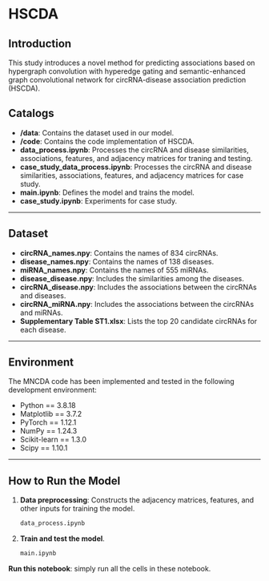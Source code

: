 # HSCDA

## Introduction  
This study introduces a novel method for predicting associations based on hypergraph convolution with hyperedge gating and semantic-enhanced graph convolutional network for circRNA-disease association prediction (HSCDA). 

## Catalogs  
- **/data**: Contains the dataset used in our model.
- **/code**: Contains the code implementation of HSCDA.
- **data_process.ipynb**: Processes the circRNA and disease similarities, associations, features, and adjacency matrices for traning and testing.
- **case_study_data_process.ipynb**: Processes the circRNA and disease similarities, associations, features, and adjacency matrices for case study.
- **main.ipynb**: Defines the model and trains the model.
- **case_study.ipynb**: Experiments for case study.

---
## Dataset  
- **circRNA_names.npy**: Contains the names of 834 circRNAs.  
- **disease_names.npy**: Contains the names of 138 diseases.  
- **miRNA_names.npy**: Contains the names of 555 miRNAs.  
- **disease_disease.npy**: Includes the similarities among the diseases.
- **circRNA_disease.npy**: Includes the associations between the circRNAs and diseases.
- **circRNA_miRNA.npy**: Includes the associations between the circRNAs and miRNAs.
- **Supplementary Table ST1.xlsx**: Lists the top 20 candidate circRNAs for each disease.


---
## Environment  
The MNCDA code has been implemented and tested in the following development environment: 

- Python == 3.8.18
- Matplotlib == 3.7.2
- PyTorch == 1.12.1
- NumPy == 1.24.3
- Scikit-learn == 1.3.0
- Scipy == 1.10.1
  
---
## How to Run the Model  
1. **Data preprocessing**: Constructs the adjacency matrices, features, and other inputs for training the model.  
    
    ```bash
    data_process.ipynb
    ```
    
2. **Train and test the model**.  
    
    ```bash
    main.ipynb
    ```

**Run this notebook**: simply run all the cells in these notebook.
